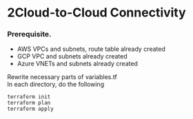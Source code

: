 # 2Cloud-to-Cloud Connectivity  

### Prerequisite.

- AWS VPCs and subnets, route table already created
- GCP VPC and subnets already created
- Azure VNETs and subnets already created  

Rewrite necessary parts of variables.tf  
In each directory, do the following  

```
terraform init
terraform plan
terraform apply
```